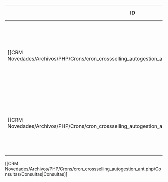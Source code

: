 | ID<br>                                                                                                 | Tipo   | Archivo Origen                                                                                                                 | Modulo Funcional         | Base de Datos    | Tablas Afectadas | Joins                   | Objetivo                                                                                           | Impacto | Observacion |
| ------------------------------------------------------------------------------------------------------ | ------ | ------------------------------------------------------------------------------------------------------------------------------ | ------------------------ | ---------------- | ---------------- | ----------------------- | -------------------------------------------------------------------------------------------------- | ------- | ----------- |
| [[CRM Novedades/Archivos/PHP/Crons/cron_crossselling_autogestion_ant.php/Consultas/SELECT/Q001\|Q001]] | SELECT | [[CRM Novedades/Archivos/PHP/Crons/cron_crossselling_autogestion_ant.php/Consultas/Consultas\|cron_crossselling_auto_ant.php]] | Asignación Cross Selling | gyssrl_novedades | sw_operaciones   | LEFT JOIN sw_vendedores | Obtener vendedores activos con menos de 10 gestiones (estado=35) en último mes para asignarles ops | Lectura |             |
| [[CRM Novedades/Archivos/PHP/Crons/cron_crossselling_autogestion_ant.php/Consultas/SELECT/Q002\|Q002]] | SELECT | [[CRM Novedades/Archivos/PHP/Crons/cron_crossselling_autogestion_ant.php/Consultas/Consultas\|cron_crossselling_auto_ant.php]] | Asignación Cross Selling | gyssrl_novedades | sw_operaciones   | LEFT JOIN sw_vendedores | Obtener operaciones vencidas (fechaucac <= fecha_ini) del canal autogestion para reasignar         | Lectura |             |

[[CRM Novedades/Archivos/PHP/Crons/cron_crossselling_autogestion_ant.php/Consultas/Consultas|Consultas]]